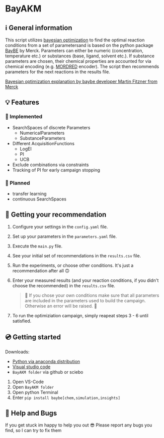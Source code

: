 # BayAKM

## :information_source: General information

This script utilizes [bayesian optimization](https://b-shields.github.io/publication/2021-02-03-Nature-7) to find the optimal reaction conditions from a set of parametersand is based on the python package [BayBE](https://emdgroup.github.io/baybe/stable/index.html) by Merck.
Parameters can either be numeric (concentration, temperature etc.) or substances (base, ligand, solvent etc.). If substance parameters are chosen, their chemical properties are accounted for via chemical encoding (e.g. [MORDRED](https://jcheminf.biomedcentral.com/articles/10.1186/s13321-018-0258-y) encoder).
The script then recommends parameters for the next reactions in the results file.

[Bayesian optimization explanation by baybe developer Martin Fitzner from Merck](https://www.youtube.com/watch?v=OKHcwtefRsU)

## :bulb: Features

### :test_tube: Implemented

- SearchSpaces of discrete Parameters
  - NumericalParameters
  - SubstanceParameters
- Different AcquisitionFunctions
  - LogEI
  - PI
  - UCB
- Exclude combinations via constraints
- Tracking of PI for early campaign stopping

### :construction: Planned

- transfer learning
- continuous SearchSpaces

## :scroll: Getting your recommendation

1. Configure your settings in the `config.yaml` file.
2. Set up your parameters in the `parameters.yaml` file.
3. Execute the `main.py` file.
4. See your initial set of recommendations in the `results.csv` file.
5. Run the experiments, or choose other conditions. It's just a recommendation after all :upside_down_face:
6. Enter your measured results (and your reaction conditions, if you didn't choose the recommended) in the `results.csv` file.

    > :rotating_light: If you chose your own conditions make sure that all parameters are included in the parameters used to build the campaign. Otherwise an error will be raised. :rotating_light:

7. To run the optimiziation campaign, simply reapeat steps 3 - 6 until satisfied.

## :cd: Getting started

Downloads:

- [Python via anaconda distribution](https://www.anaconda.com/download/success)
- [Visual studio code](https://code.visualstudio.com/)
- `BayAKM folder` via github or sciebo

1. Open VS-Code
2. Open `BayAKM folder`
3. Open python Terminal
4. Enter `pip install baybe[chem,simulation,insights]`

## :bug: Help and Bugs

If you get stuck im happy to help you out :sunglasses:
Please report any bugs you find, so I can try to fix them